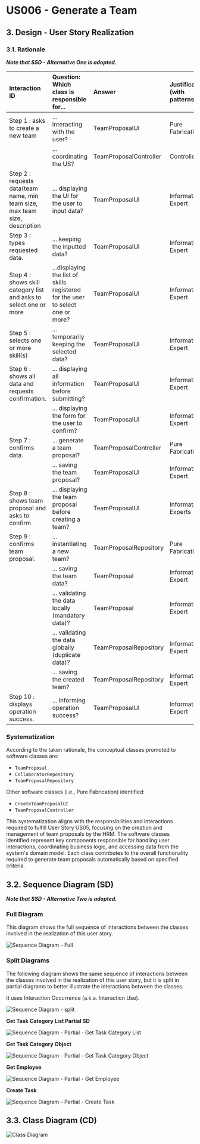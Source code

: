 # US006 - Generate a Team

## 3. Design - User Story Realization 

### 3.1. Rationale 

_**Note that SSD - Alternative One is adopted.**_

| Interaction ID                                                                | Question: Which class is responsible for...                                     | Answer               | Justification (with patterns) |
|:------------------------------------------------------------------------------|:--------------------------------------------------------------------------------|:---------------------|:------------------------------|
| Step 1 : asks to create a new team                                            | ... interacting with the user?                                                  | TeamProposalUI       | Pure Fabrication              |
|                                                                          | ... coordinating the US?                                                        | TeamProposalController | Controller                    |
| Step 2 : requests data(team name, min team size, max team size, description  | ... displaying the UI for the user to input data?                               | TeamProposalUI         | Information Expert            |
| Step 3 : types requested data.                                                | ... keeping the inputted data?                                                  | TeamProposalUI         | Information Expert            |
| Step 4 : shows skill category list and asks to select one or more           | ...displaying the list of skills registered for the user to select one or more? | TeamProposalUI         | Information Expert            |
| Step 5 : selects one or more skill(s)                                       | ... temporarily keeping the selected data?                                      | TeamProposalUI         | Information Expert            |
| Step 6 : shows all data and requests confirmation.                            | ... displaying all information before submitting?                               | TeamProposalUI         | Information Expert            |    
|                                                                               | ... displaying the form for the user to confirm?                                | TeamProposalUI         | Information Expert            |
| Step 7 : confirms data.                                                       | ... generate a team proposal?                                                   | TeamProposalController | Pure Fabrication              |
|                                                                          | ... saving the team proposal?                                                   | TeamProposalUI         | Information Expert            | 
| Step 8 : shows team proposal and asks to confirm                            | ... displaying the team proposal before creating a team?                        | TeamProposalUI         | Information Experts           | 
| Step 9 : confirms team proposal.                                              | ... instantiating a new team?                                                   | TeamProposalRepository       | Pure Fabrication              |
|                                                                               | ... saving the team data?                                                       | TeamProposal                 | Information Expert            |
|                                                                               | ... validating the data locally (mandatory data)?                               | TeamProposal                 | Information Expert            |
|                                                                               | ... validating the data globally (duplicate data)?                              | TeamProposalRepository       | Information Expert            |
|                                                                               | ... saving the created team?                                                    | TeamProposalRepository       | Information Expert            |
| Step 10 : displays operation success.                                         | ... informing operation success?                                                | TeamProposalUI         | Information Expert            |

### Systematization

According to the taken rationale, the conceptual classes promoted to software classes are:

- `TeamProposal`
- `CollaboratorRepository`
- `TeamProposalRepository`

Other software classes (i.e., Pure Fabrication) identified:

- `CreateTeamProposalUI`
- `TeamProposalController`

This systematization aligns with the responsibilities and interactions required to fulfill User Story US05, focusing on the creation and management of team proposals by the HRM. The software classes identified represent key components responsible for handling user interactions, coordinating business logic, and accessing data from the system's domain model. Each class contributes to the overall functionality required to generate team proposals automatically based on specified criteria.

## 3.2. Sequence Diagram (SD)

_**Note that SSD - Alternative Two is adopted.**_

### Full Diagram

This diagram shows the full sequence of interactions between the classes involved in the realization of this user story.

![Sequence Diagram - Full](svg/us005-sequence-diagram-full.svg)

### Split Diagrams

The following diagram shows the same sequence of interactions between the classes involved in the realization of this user story, but it is split in partial diagrams to better illustrate the interactions between the classes.

It uses Interaction Occurrence (a.k.a. Interaction Use).

![Sequence Diagram - split](svg/us006-sequence-diagram-split.svg)

**Get Task Category List Partial SD**

![Sequence Diagram - Partial - Get Task Category List](svg/us006-sequence-diagram-partial-get-task-category-list.svg)

**Get Task Category Object**

![Sequence Diagram - Partial - Get Task Category Object](svg/us006-sequence-diagram-partial-get-task-category.svg)

**Get Employee**

![Sequence Diagram - Partial - Get Employee](svg/us006-sequence-diagram-partial-get-employee.svg)

**Create Task**

![Sequence Diagram - Partial - Create Task](svg/us006-sequence-diagram-partial-create-task.svg)

## 3.3. Class Diagram (CD)

![Class Diagram](svg/us005-class-diagram.svg)
